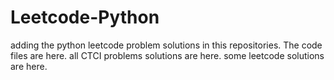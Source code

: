 # Leetcode-Python
adding the python leetcode problem solutions in this repositories. 
The code files are here.
all CTCI problems solutions are here.
some leetcode solutions are here.

































































































































































































































































































































































































































































































































































































































































































































































































































































































































































































































































































